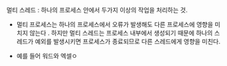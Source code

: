 멀티 스레드 : 하나의 프로세스 안에서 두가지 이상의 작업을 처리하는 것. 

- 멀티 프로세스는 하나의 프로세스에서 오류가 발생해도 다른 프로세스에 영향을 미치지 않는다 . 하지만 멀티 스레드는 프로세스 내부에서 생성되기 때문에 하나의 스레드가 예외를 발생시키면 프로세스가 종료되므로  다른 스레드에게 영향을 미친다. 
  
- 예를 들어 워드와 엑셀ㅇ